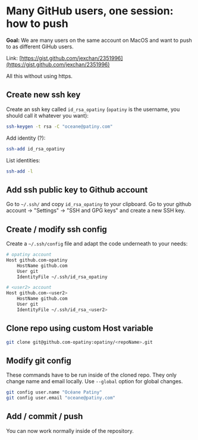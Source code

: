 # Many GitHub users, one session: how to push

**Goal:** We are many users on the same account on MacOS and want to push to as different GiHub users.

Link: [https://gist.github.com/jexchan/2351996](https://gist.github.com/jexchan/2351996)

All this without using https.

## Create new ssh key

Create an ssh key called `id_rsa_opatiny` (`opatiny` is the username, you should call it whatever you want):

```bash
ssh-keygen -t rsa -C "oceane@patiny.com"
```

Add identity (?):

```bash
ssh-add id_rsa_opatiny
```

List identities:

```bash
ssh-add -l
```

## Add ssh public key to Github account

Go to `~/.ssh/` and copy `id_rsa_opatiny` to your clipboard. Go to your github account -> "Settings" -> "SSH and GPG keys" and create a new SSH key.

## Create / modify ssh config

Create a `~/.ssh/config` file and adapt the code underneath to your needs:

```bash
# opatiny account
Host github.com-opatiny
	HostName github.com
	User git
	IdentityFile ~/.ssh/id_rsa_opatiny

# <user2> account
Host github.com-<user2>
	HostName github.com
	User git
	IdentityFile ~/.ssh/id_rsa_<user2>
```

## Clone repo using custom Host variable

```bash
git clone git@github.com-opatiny:opatiny/<repoName>.git
```

## Modify git config

These commands have to be run inside of the cloned repo. They only change name and email locally. Use `--global` option for global changes.

```bash
git config user.name "Océane Patiny"
git config user.email "oceane@patiny.com"
```

## Add / commit / push

You can now work normally inside of the repository.
